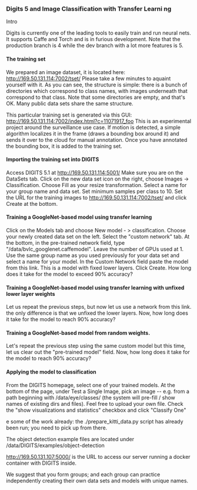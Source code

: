 ### Digits 5 and Image Classification with Transfer Learni ng

Intro

Digits is currently one of the leading tools to easily train and run neural nets. It supports Caffe and Torch and is in furious development. Note that the production branch is 4 while the dev branch with a lot more features is 5.

#### The training set

We prepared an image dataset, it is located here: http://169.50.131.114:7002/tset/ Please take a few minutes to aquaint yourself with it. As you can see, the structure is simple: there is a bunch of directories which correspond to class names, with images underneath that correspond to that class. Note that some directories are empty, and that's OK. Many public data sets share the same structure.

This particular training set is generated via this GUI: http://169.50.131.114:7002/index.html?c=11071917_foo This is an experimental project around the surveillance use case. If motion is detected, a simple algorithm localizes it in the frame (draws a bounding box around it) and sends it over to the cloud for manual annotation. Once you have annotated the bounding box, it is added to the training set.

#### Importing the training set into DIGITS 
Access DIGITS 5.1 at http://169.50.131.114:5001/ 
Make sure you are on the DataSets tab. Click on the new data set icon on the right, choose Images -> Classification. Choose Fill as your resize transformation. Select a name for your group name and data set. Set minimum samples per class to 10. Set the URL for the training images to http://169.50.131.114:7002/tset/ and click Create at the bottom.

#### Training a GoogleNet-based model using transfer learning 
Click on the Models tab and choose New model - > classification. Choose your newly created data set on the left. Select the "custom network" tab. At the bottom, in the pre-trained network field, type "/data/bvlc_googlenet.caffemodel". Leave the number of GPUs used at 1. Use the same group name as you used previously for your data set and select a name for your model. In the Custom Network field paste the model from this link. This is a model with fixed lower layers. Click Create. How long does it take for the model to exceed 90% accuracy?

#### Training a GoogleNet-based model using transfer learning with unfixed lower layer weights 
Let us repeat the previous steps, but now let us use a network from this link. the only difference is that we unfixed the lower layers. Now, how long does it take for the model to reach 90% accuracy?

#### Training a GoogleNet-based model from random weights. 
Let's repeat the previous step using the same custom model but this time, let us clear out the "pre-trained model" field. Now, how long does it take for the model to reach 90% accuracy?

#### Applying the model to classification 
From the DIGITS homepage, select one of your trained models. At the bottom of the page, under Test a Single Image, pick an image -- e.g. from a path beginning with /data/eye/classes/ (the system will pre-fill / show names of existing dirs and files). Feel free to upload your own file. Check the "show visualizations and statistics" checkbox and click "Classify One"

e some of the work already: the ./prepare_kitti_data.py script has already been run; you need to pick up from there.

The object detection example files are located under /data/DIGITS/examples/object-detection

http://169.50.131.107:5000/ is the URL to access our server running a docker container with DIGITS inside.

We suggest that you form groups; and each group can practice independently creating their own data sets and models with unique names.

